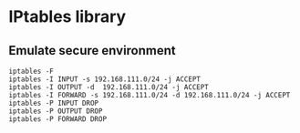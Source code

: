 # IPtables library

## Emulate secure environment
```  
iptables -F
iptables -I INPUT -s 192.168.111.0/24 -j ACCEPT
iptables -I OUTPUT -d  192.168.111.0/24 -j ACCEPT
iptables -I FORWARD -s 192.168.111.0/24 -d 192.168.111.0/24 -j ACCEPT
iptables -P INPUT DROP
iptables -P OUTPUT DROP
iptables -P FORWARD DROP
```  
